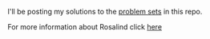 I'll be posting my solutions to the [problem sets](http://rosalind.info/problems/locations/ "Problem Sets") in this repo.

For more information about Rosalind click [here](http://rosalind.info/about/ "About")
